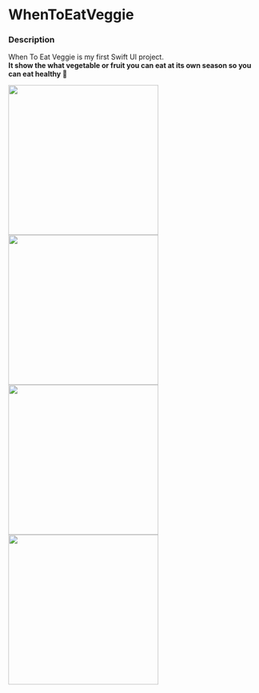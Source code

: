 # WhenToEatVeggie

<h3>
Description
</h3>
<p>
  When To Eat Veggie is my first Swift UI project. <br>
  <b>It show the what vegetable or fruit you can eat at its own season so you can eat healthy 🌿</b>
  </p>

<img width=300 src= "https://github.com/elifbilgep/WhenToEatVeggie/assets/58171409/4f25ca78-84e8-4d94-b136-cdecef60663a">
<img width=300 src= "https://github.com/elifbilgep/WhenToEatVeggie/assets/58171409/62bc3a66-9640-413f-b70f-cc0d656e584a">
<img width=300 src= "https://github.com/elifbilgep/WhenToEatVeggie/assets/58171409/935b4cb7-2285-4df0-90df-2e02cae7b454">
<img width=300 src= "https://github.com/elifbilgep/WhenToEatVeggie/assets/58171409/17cd9f6c-cd37-4080-ad47-d0f4e1179d81">
